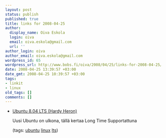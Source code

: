 ```yaml
---
layout: post
status: publish
published: true
title: links for 2008-04-25
author:
  display_name: Oiva Eskola
  login: oiva
  email: oiva.eskola@gmail.com
  url: ''
author_login: oiva
author_email: oiva.eskola@gmail.com
wordpress_id: 65
wordpress_url: http://www.bobs.fi/oiva/2008/04/25/links-for-2008-04-25/
date: 2008-04-25 13:39:57 +03:00
date_gmt: 2008-04-25 10:39:57 +03:00
tags:
- linkit
- linux
old_tags: []
comments: []
---
```

<ul class="delicious">
<li>
<div class="delicious-link"><a href="http://releases.ubuntu.com/releases/8.04/">Ubuntu 8.04 LTS (Hardy Heron)</a></div></p>
<div class="delicious-extended">Uusi Ubuntu on ulkona, tällä kertaa Long Time Supportattuna</div></p>
<div class="delicious-tags">(tags: <a href="http://del.icio.us/oiva/ubuntu">ubuntu</a> <a href="http://del.icio.us/oiva/linux">linux</a> <a href="http://del.icio.us/oiva/lts">lts</a>)</div></li>
</ul>
